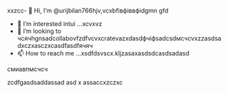  xxzcc- 👋 Hi, I’m @urijbilan766hjv,vcxbfівфіввфіdgmn gfd
- 👀 I’m interested intui ...xcvxvz
- 💞️ I’m looking to чсячhgnsadcollabovfzdfvcvxcratevazxdasdфчіфsadcsdмсчcvxzzasdsadxczxasczxcasdfasdfячяч
- 📫 How to reach me ...xsdfdsvscx.kljzasaxasdsdcasdsadasd
<!---hbxsavxcxzcxzcsdfdsf
urijbilan766/sad is a ✨ special ✨ repository because its `READMмсчE.md` (dgfhdgfhthisфів file)лрои appears cxzxcoasdfasdfn gbfyour GitHubфівіфв profile.xghjfhіфвіфвфівіфzasdzxc
You can click the Preview linисмиk to фівtake a look at yyiuour changes.assdfdsfdsfdxcbvвфа
--->смиавпмсчсч
zcdfgasdsaddassad
asd
x
assaccxzczxc
